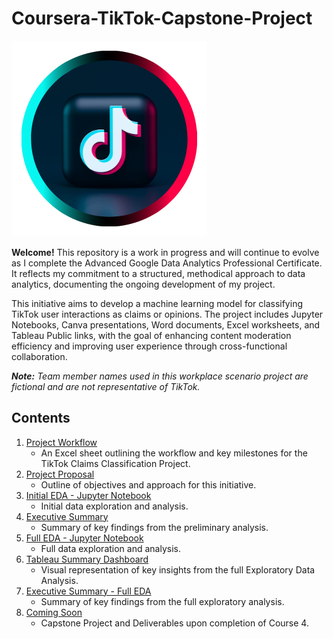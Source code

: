 # Coursera-TikTok-Capstone-Project

![TikTok Logo](Images/Canva_TikTok_Logo.png)

**Welcome!**  This repository is a work in progress and will continue to evolve as I complete the Advanced Google Data Analytics Professional Certificate. It reflects my commitment to a structured, methodical approach to data analytics, documenting the ongoing development of my project.

This initiative aims to develop a machine learning model for classifying TikTok user interactions as claims or opinions. The project includes Jupyter Notebooks, Canva presentations, Word documents, Excel worksheets, and Tableau Public links, with the goal of enhancing content moderation efficiency and improving user experience through cross-functional collaboration.

***Note:*** *Team member names used in this workplace scenario project are fictional and are not representative of TikTok.*


## Contents
1. [Project Workflow](01_Project_Workflow.md)
    - An Excel sheet outlining the workflow and key milestones for the TikTok Claims Classification Project.
2. [Project Proposal](02_C1_TikTok_Project_Proposal.pdf)
    - Outline of objectives and approach for this initiative.
3. [Initial EDA - Jupyter Notebook](03_C2_Initial_EDA_Jupyter_Notebook.ipynb)
    - Initial data exploration and analysis.
4. [Executive Summary](04_C2_Executive_Summary.md)
    - Summary of key findings from the preliminary analysis.
5. [Full EDA - Jupyter Notebook](05_C3_Full_EDA_Jupyter_Notebook.ipynb)
    - Full data exploration and analysis.
6. [Tableau Summary Dashboard](06_C3_Tableau_Summary_Dashboard.md)
    - Visual representation of key insights from the full Exploratory Data Analysis.
7. [Executive Summary - Full EDA](07_C3_Executive_Summary.md)
    - Summary of key findings from the full exploratory analysis.
8. [Coming Soon](08_C4_Coming_Soon.md)
    - Capstone Project and Deliverables upon completion of Course 4.

